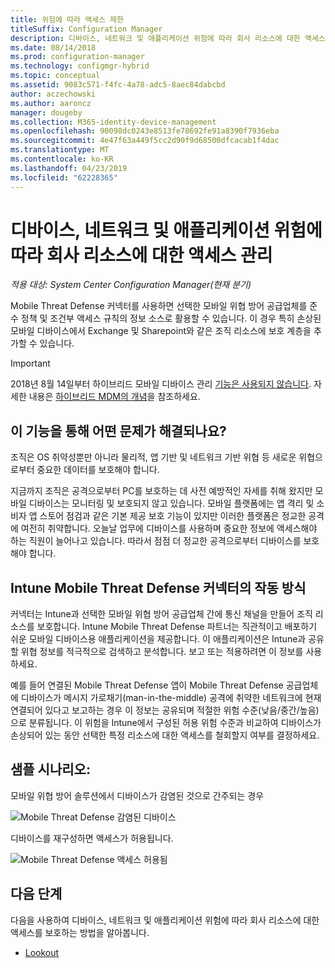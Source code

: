 ```yaml
---
title: 위험에 따라 액세스 제한
titleSuffix: Configuration Manager
description: 디바이스, 네트워크 및 애플리케이션 위험에 따라 회사 리소스에 대한 액세스를 제한합니다.
ms.date: 08/14/2018
ms.prod: configuration-manager
ms.technology: configmgr-hybrid
ms.topic: conceptual
ms.assetid: 9083c571-f4fc-4a78-adc5-8aec84dabcbd
author: aczechowski
ms.author: aaroncz
manager: dougeby
ms.collection: M365-identity-device-management
ms.openlocfilehash: 90098dc0243e8513fe78692fe91a8390f7936eba
ms.sourcegitcommit: 4e47f63a449f5cc2d90f9d68500dfcacab1f4dac
ms.translationtype: MT
ms.contentlocale: ko-KR
ms.lasthandoff: 04/23/2019
ms.locfileid: "62228365"
---
```

# <a name="manage-access-to-company-resource-based-on-device-network-and-application-risk"></a>디바이스, 네트워크 및 애플리케이션 위험에 따라 회사 리소스에 대한 액세스 관리

*적용 대상: System Center Configuration Manager(현재 분기)*

Mobile Threat Defense 커넥터를 사용하면 선택한 모바일 위협 방어 공급업체를 준수 정책 및 조건부 액세스 규칙의 정보 소스로 활용할 수 있습니다. 이 경우 특히 손상된 모바일 디바이스에서 Exchange 및 Sharepoint와 같은 조직 리소스에 보호 계층을 추가할 수 있습니다.

> [!Important]  
> 2018년 8월 14일부터 하이브리드 모바일 디바이스 관리 [기능은 사용되지 않습니다](/sccm/core/plan-design/changes/deprecated/removed-and-deprecated-cmfeatures). 자세한 내용은 [하이브리드 MDM의 개념](/sccm/mdm/understand/hybrid-mobile-device-management)을 참조하세요.<!--Intune feature 2683117-->  



## <a name="what-problem-does-this-solve"></a>이 기능을 통해 어떤 문제가 해결되나요?

조직은 OS 취약성뿐만 아니라 물리적, 앱 기반 및 네트워크 기반 위협 등 새로운 위협으로부터 중요한 데이터를 보호해야 합니다.

지금까지 조직은 공격으로부터 PC를 보호하는 데 사전 예방적인 자세를 취해 왔지만 모바일 디바이스는 모니터링 및 보호되지 않고 있습니다. 모바일 플랫폼에는 앱 격리 및 소비자 앱 스토어 점검과 같은 기본 제공 보호 기능이 있지만 이러한 플랫폼은 정교한 공격에 여전히 취약합니다. 오늘날 업무에 디바이스를 사용하며 중요한 정보에 액세스해야 하는 직원이 늘어나고 있습니다. 따라서 점점 더 정교한 공격으로부터 디바이스를 보호해야 합니다.



## <a name="how-the-intune-mobile-threat-defense-connectors-work"></a>Intune Mobile Threat Defense 커넥터의 작동 방식

커넥터는 Intune과 선택한 모바일 위협 방어 공급업체 간에 통신 채널을 만들어 조직 리소스를 보호합니다. Intune Mobile Threat Defense 파트너는 직관적이고 배포하기 쉬운 모바일 디바이스용 애플리케이션을 제공합니다. 이 애플리케이션은 Intune과 공유할 위협 정보를 적극적으로 검색하고 분석합니다. 보고 또는 적용하려면 이 정보를 사용하세요. 

예를 들어 연결된 Mobile Threat Defense 앱이 Mobile Threat Defense 공급업체에 디바이스가 메시지 가로채기(man-in-the-middle) 공격에 취약한 네트워크에 현재 연결되어 있다고 보고하는 경우 이 정보는 공유되며 적절한 위험 수준(낮음/중간/높음)으로 분류됩니다. 이 위험을 Intune에서 구성된 허용 위험 수준과 비교하여 디바이스가 손상되어 있는 동안 선택한 특정 리소스에 대한 액세스를 철회할지 여부를 결정하세요.



## <a name="sample-scenarios"></a>샘플 시나리오:

모바일 위협 방어 솔루션에서 디바이스가 감염된 것으로 간주되는 경우

![Mobile Threat Defense 감염된 디바이스](../media/mtp/MTD-image-1.png)

디바이스를 재구성하면 액세스가 허용됩니다.

![Mobile Threat Defense 액세스 허용됨](../media/mtp/MTD-image-2.png)



## <a name="next-steps"></a>다음 단계

다음을 사용하여 디바이스, 네트워크 및 애플리케이션 위험에 따라 회사 리소스에 대한 액세스를 보호하는 방법을 알아봅니다.

- [Lookout](https://docs.microsoft.com/intune/deploy-use/lookout-mobile-threat-defense-connector)
